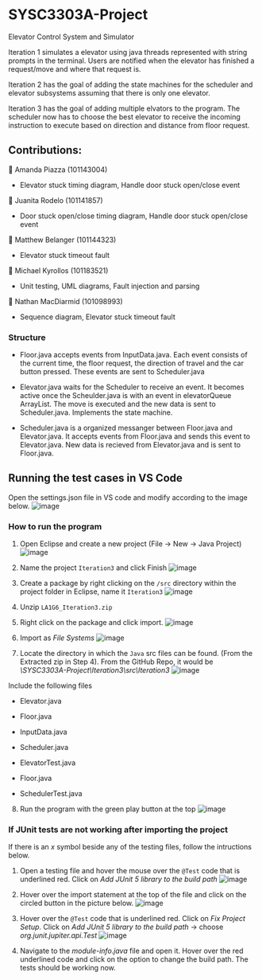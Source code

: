 # SYSC3303A-Project
Elevator Control System and Simulator

Iteration 1 simulates a elevator using java threads represented with string prompts in the terminal. 
Users are notified when the elevator has finished a request/move and where that request is. 

Iteration 2 has the goal of adding the state machines for the scheduler and elevator subsystems assuming that
there is only one elevator. 

Iteration 3 has the goal of adding multiple elvators to the program. The scheduler now has to choose the best
elevator to receive the incoming instruction to execute based on direction and distance from floor request.

## Contributions:
🥇 Amanda Piazza (101143004)

  * Elevator stuck timing diagram, Handle door stuck open/close event
     
🥇 Juanita Rodelo (101141857) 

   * Door stuck open/close timing diagram, Handle door stuck open/close event
     
🥇 Matthew Belanger (101144323)

   * Elevator stuck timeout fault
     
🥇 Michael Kyrollos (101183521)  

   * Unit testing, UML diagrams, Fault injection and parsing
     
🥇 Nathan MacDiarmid (101098993) 

   * Sequence diagram, Elevator stuck timeout fault

### Structure 
   * Floor.java accepts events from InputData.java. Each event consists of the current time, the floor request, 
   the direction of travel and the car button pressed. These events are sent to Scheduler.java

   * Elevator.java waits for the Scheduler to receive an event. It becomes active once the Scheulder.java is
   with an event in elevatorQueue ArrayList. The move is executed and the new data is sent to Scheduler.java.
   Implements the state machine.

   * Scheduler.java is a organized messanger between Floor.java and Elevator.java. It accepts events from Floor.java
   and sends this event to Elevator.java. New data is recieved from Elevator.java and is sent to Floor.java.
   

## Running the test cases in VS Code 
Open the settings.json file in VS code and modify according to the image below.
![image](https://user-images.githubusercontent.com/83596468/221445499-d3fae8da-e41a-457e-83e5-9443eeff65b3.png)

### How to run the program

1. Open Eclipse and create a new project (File -> New -> Java Project) 
![image](https://user-images.githubusercontent.com/83596468/216786219-4e559573-85a0-4100-81df-c2c23d15ea32.png)

2. Name the project `Iteration3` and click Finish
![image](https://user-images.githubusercontent.com/83596468/216786386-3ffaf643-faab-4255-9908-d77b35eca975.png)


3. Create a package by right clicking on the `/src` directory within the project folder in Eclipse, name it `Iteration3`
![image](https://user-images.githubusercontent.com/83596468/216786372-91076533-1801-4994-bf42-1e1a536fa466.png)

4. Unzip `LA1G6_Iteration3.zip`

5. Right click on the package and click import. 
![image](https://user-images.githubusercontent.com/83596468/216786495-5d985799-9387-400c-9259-7408bfebccbc.png)
 
 6. Import as *File Systems*
![image](https://user-images.githubusercontent.com/83596468/216786536-9a76c9f4-8cd5-4bbf-a2cf-cd02b018e413.png)

7. Locate the directory in which the `Java` src files can be found. (From the Extracted zip in Step 4). From the GitHub Repo, it would be *\SYSC3303A-Project\Iteration3\src\Iteration3*
![image](https://user-images.githubusercontent.com/83596468/216787074-54510204-1e15-4962-bf5e-0ccc8cf7e359.png)

Include the following files 
  * Elevator.java

  * Floor.java

  * InputData.java

  * Scheduler.java

  * ElevatorTest.java

  * Floor.java

  * SchedulerTest.java
    
8. Run the program with the green play button at the top
![image](https://user-images.githubusercontent.com/83596468/216787181-8ad4004f-394d-4835-aacc-642752549049.png)

### If JUnit tests are not working after importing the project 
If there is an *x* symbol beside any of the testing files, follow the intructions below. 
1. Open a testing file and hover the mouse over the `@Test` code that is underlined red. Click on *Add JUnit 5 library to the build path* 
![image](https://user-images.githubusercontent.com/83596468/216787312-73facca9-c433-4b90-a1af-33095390789c.png)
2. Hover over the import statement at the top of the file and click on the circled button in the picture below. 
![image](https://user-images.githubusercontent.com/83596468/216787347-d2ad945f-54fb-4d6e-a3af-02d162ca3b9c.png)

3. Hover over the `@Test` code that is underlined red. Click on *Fix Project Setup*. Click on *Add JUnit 5 library to the build path* -> choose *org.junit.jupiter.api.Test*
![image](https://user-images.githubusercontent.com/83596468/216787518-42d8ac40-b375-4fc7-a69d-2f32f2eca610.png)

4. Navigate to the *module-info.java* file and open it. Hover over the red underlined code and click on the option to change the build path. The tests should be working now. 
